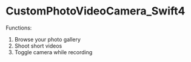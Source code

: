 # CustomPhotoVideoCamera_Swift4
Functions:
1. Browse your photo gallery
2. Shoot short videos
3. Toggle camera while recording
